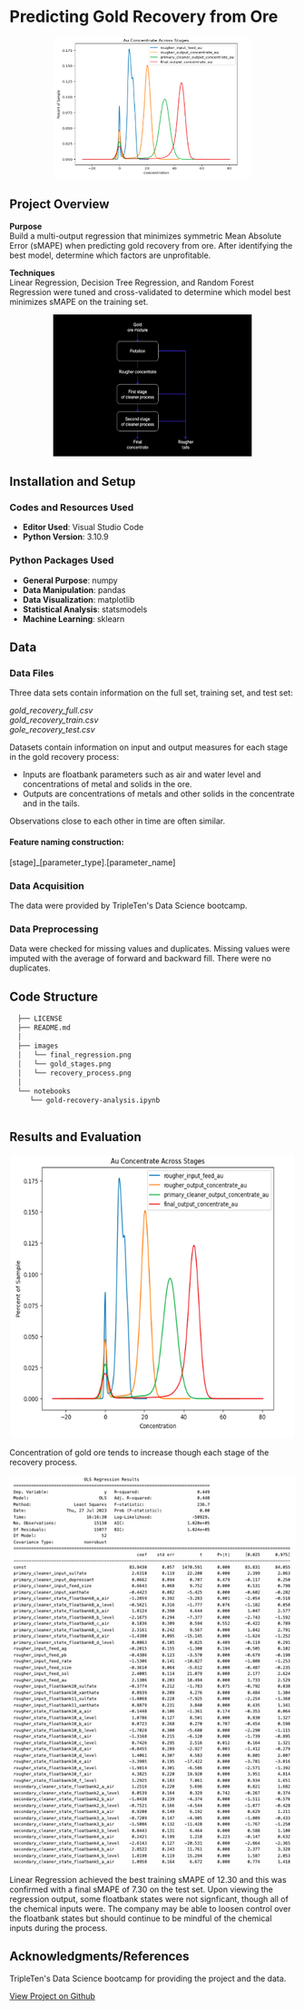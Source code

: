# Predicting Gold Recovery from Ore

<p align="center">
  <img src="/images/gold_stages.png" 
  width=350
  height=250
  alt="Image of gold recovery stages">
</p>

## Project Overview

**Purpose**  
Build a multi-output regression that minimizes symmetric Mean Absolute Error (sMAPE) when predicting gold recovery from ore.  After identifying the best model, determine which factors are unprofitable.

**Techniques**  
Linear Regression, Decision Tree Regression, and Random Forest Regression were tuned and cross-validated to determine which model best minimizes sMAPE on the training set.

<p align="center">
  <img src="/images/gold-recovery/recovery_process.png" 
  width=350
  height=250
  alt="Image of gold recovery stages">
</p>

## Installation and Setup

### Codes and Resources Used

  - **Editor Used**: Visual Studio Code
  - **Python Version**: 3.10.9

### Python Packages Used

  - **General Purpose**: numpy
  - **Data Manipulation**: pandas
  - **Data Visualization**: matplotlib
  - **Statistical Analysis**: statsmodels
  - **Machine Learning**: sklearn
    
## Data

### Data Files

Three data sets contain information on the full set, training set, and test set:  

*gold_recovery_full.csv*  
*gold_recovery_train.csv*  
*gole_recovery_test.csv* 

Datasets contain information on input and output measures for each stage in the gold recovery process: 

  * Inputs are floatbank parameters such as air and water level and concentrations of metal and solids in the ore.  
  * Outputs are concentrations of metals and other solids in the concentrate and in the tails.  

Observations close to each other in time are often similar.

#### Feature naming construction:  

[stage]_[parameter_type].[parameter_name]

### Data Acquisition

The data were provided by TripleTen's Data Science bootcamp. 

### Data Preprocessing

Data were checked for missing values and duplicates. Missing values were imputed with the average of forward and backward fill. There were no duplicates.
 
## Code Structure
```
  ├── LICENSE
  ├── README.md          
  │
  ├── images
  │   └── final_regression.png
  │   └── gold_stages.png   
  │   └── recovery_process.png    
  │
  └── notebooks  
     └── gold-recovery-analysis.ipynb
 
```

## Results and Evaluation

<p align="center">
  <img src="/images/gold-recovery/gold_stages.png" 
  alt="Line graph of gold concentration across stages"
  width=500
  height=500>
</p>

Concentration of gold ore tends to increase though each stage of the recovery process.


<p align="center">
  <img src="/images/gold-recovery/final_regression.png" 
  alt="Final recovery regression results">
</p>

Linear Regression achieved the best training sMAPE of 12.30 and this was confirmed with a final sMAPE of 7.30 on the test set. Upon viewing the regression output, some floatbank states were not signficant, though all of the chemical inputs were. The company may be able to loosen control over the floatbank states but should continue to be mindful of the chemical inputs during the process. 

## Acknowledgments/References

TripleTen's Data Science bootcamp for providing the project and the data.

[View Project on Github](https://github.com/kellyshreeve/gold-recovery)